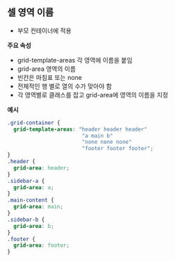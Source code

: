 ## 셀 영역 이름
- 부모 컨테이너에 적용

**주요 속성**
- grid-template-areas 각 영역에 이름을 붙임
- grid-area 영역의 이름
- 빈칸은 마침표 또는 none
- 전체적인 행 별로 열의 수가 맞아야 함
- 각 영역별로 클래스를 잡고 grid-area에 영역의 이름을 지정

**예시**
```css
.grid-container {
  grid-template-areas: "header header header" 
                        "a main b" 
                        "none none none" 
                        "footer footer footer";
}
.header {
  grid-area: header;
}
.sidebar-a {
  grid-area: a;
}
.main-content {
  grid-area: main;
}
.sidebar-b {
  grid-area: b;
}
.footer {
  grid-area: footer;
}
```
